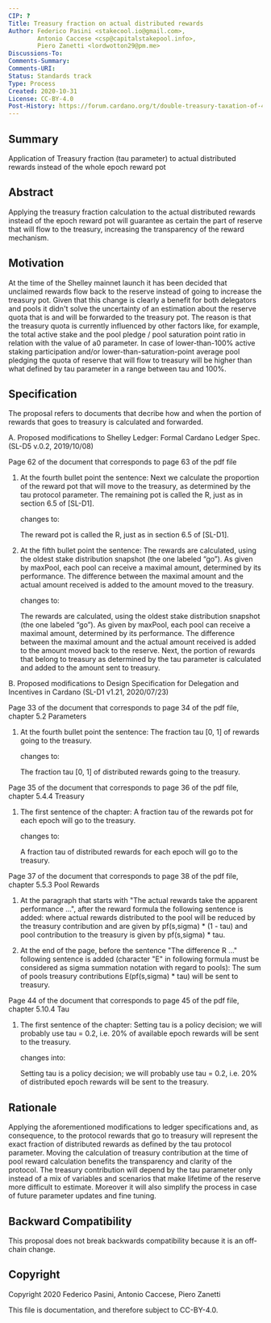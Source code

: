 ```yaml
---
CIP: ?
Title: Treasury fraction on actual distributed rewards
Author: Federico Pasini <stakecool.io@gmail.com>,
        Antonio Caccese <csp@capitalstakepool.info>,
        Piero Zanetti <lordwotton29@pm.me>
Discussions-To: 
Comments-Summary: 
Comments-URI: 
Status: Standards track
Type: Process
Created: 2020-10-31
License: CC-BY-4.0
Post-History: https://forum.cardano.org/t/double-treasury-taxation-of-40-and-possible-workarounds/41461 and https://forum.cardano.org/t/cip-treasury-fraction-on-actual-distributed-rewards/41697
---
```


## Summary

Application of Treasury fraction (tau parameter) to actual distributed rewards instead of the whole epoch reward pot

## Abstract

Applying the treasury fraction calculation to the actual distributed rewards instead of the epoch reward pot will guarantee as certain the part of reserve that will flow to the treasury, increasing the transparency of the reward mechanism. 

## Motivation

At the time of the Shelley mainnet launch it has been decided that unclaimed rewards flow back to the reserve instead of going to increase the treasury pot.
Given that this change is clearly a benefit for both delegators and pools it didn't solve the uncertainty of an estimation about the reserve quota that is and will be forwarded to the treasury pot.
The reason is that the treasury quota is currently influenced by other factors like, for example, the total active stake and the pool pledge / pool saturation point ratio in relation with the value of a0 parameter.
In case of lower-than-100% active staking participation and/or lower-than-saturation-point average pool pledging the quota of reserve that will flow to treasury will be higher than what defined by tau parameter in a range between tau and 100%.

## Specification

The proposal refers to documents that decribe how and when the portion of rewards that goes to treasury is calculated and forwarded.

A. Proposed modifications to Shelley Ledger: Formal Cardano Ledger Spec. (SL-D5 v.0.2, 2019/10/08)

Page 62 of the document that corresponds to page 63 of the pdf file

1. At the fourth bullet point the sentence:
	Next we calculate the proportion of the reward pot that will move to the treasury, as determined by the tau protocol parameter. The remaining pot is called the R, just as in section 6.5 of [SL-D1].
		
   changes to:
	
	The reward pot is called the R, just as in section 6.5 of [SL-D1].

	    
 2. At the fifth bullet point the sentence:
	 The rewards are calculated, using the oldest stake distribution snapshot (the one labeled “go”). As given by maxPool, each pool can receive a maximal amount, determined by its performance. The difference between the maximal amount and the actual amount received is added to the amount moved to the treasury.
      
    changes to:
      
    The rewards are calculated, using the oldest stake distribution snapshot (the one labeled “go”). As given by maxPool, each pool can receive a maximal amount, determined by its performance. The difference between the maximal amount and the actual amount received is added to the amount moved back to the reserve. Next, the portion of rewards that belong to treasury as determined by the tau parameter is calculated and added to the amount sent to treasury.


B. Proposed modifications to Design Specification for Delegation and Incentives in Cardano (SL-D1 v1.21, 2020/07/23) 

   Page 33 of the document that corresponds to page 34 of the pdf file, chapter 5.2 Parameters
   
   1. At the fourth bullet point the sentence:
	   The fraction tau [0, 1] of rewards going to the treasury.

      changes to:
     
     	The fraction tau [0, 1] of distributed rewards going to the treasury.

   Page 35 of the document that corresponds to page 36 of the pdf file, chapter 5.4.4 Treasury

   1. The first sentence of the chapter:
	   A fraction tau of the rewards pot for each epoch will go to the treasury.
	   
      changes to:
             
	   A fraction tau of distributed rewards for each epoch will go to the treasury.
		 
   Page 37 of the document that corresponds to page 38 of the pdf file, chapter 5.5.3 Pool Rewards

   1. At the paragraph that starts with "The actual rewards take the apparent performance ...", after the reward formula the following sentence is added:
	    where actual rewards distributed to the pool will be reduced by the treasury contribution and are given by pf(s,sigma) * (1 - tau)
	     and pool contribution to the treasury is given by pf(s,sigma) * tau.
	     
   2. At the end of the page, before the sentence "The difference R ..." following sentence is added (character "E" in following formula must be considered as sigma summation notation with regard to pools):
	     The sum of pools treasury contributions E(pf(s,sigma) * tau) will be sent to treasury.
		
   Page 44 of the document that corresponds to page 45 of the pdf file, chapter 5.10.4 Tau

   1. The first sentence of the chapter:
	     Setting tau is a policy decision; we will probably use tau = 0.2, i.e. 20% of available epoch rewards will be sent to the treasury.
	     
      changes into:
	     
	     Setting tau is a policy decision; we will probably use tau = 0.2, i.e. 20% of distributed epoch rewards will be sent to the treasury.


## Rationale

Applying the aforementioned modifications to ledger specifications and, as consequence, to the protocol rewards that go to treasury will represent the exact fraction of distributed rewards as defined by the tau protocol parameter. 
Moving the calculation of treasury contribution at the time of pool reward calculation benefits the transparency and clarity of the protocol.
The treasury contribution will depend by the tau parameter only instead of a mix of variables and scenarios that make lifetime of the reserve more difficult to estimate.
Moreover it will also simplify the process in case of future parameter updates and fine tuning.

## Backward Compatibility

This proposal does not break backwards compatibility because it is an off-chain change.

## Copyright

Copyright 2020 Federico Pasini, Antonio Caccese, Piero Zanetti

This file is documentation, and therefore subject to CC-BY-4.0.
